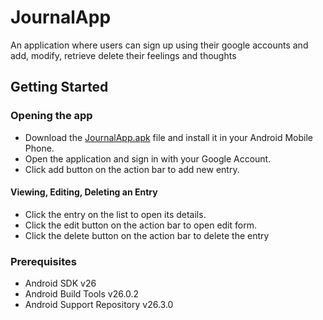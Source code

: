 # JournalApp

An application where users can sign up using their google accounts and add, modify, retrieve delete their feelings and thoughts

## Getting Started
### Opening the app
- Download the [JournalApp.apk](https://github.com/Ndosie/ALCJournalApp/blob/master/JournalApp.apk) file and install it in your Android Mobile Phone.
- Open the application and sign in with your Google Account.
- Click add button on the action bar to add new entry.

#### Viewing, Editing, Deleting an Entry
- Click the entry on the list to open its details.
- Click the edit button on the action bar to open edit form.
- Click the delete button on the action bar to delete the entry

### Prerequisites

- Android SDK v26
- Android Build Tools v26.0.2
- Android Support Repository v26.3.0
